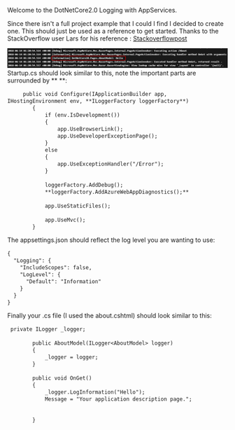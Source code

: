 Welcome to the DotNetCore2.0 Logging with AppServices.

Since there isn't a full project example that I could I find I decided to create one. This should just be used as a reference to get started. Thanks to the StackOverflow user Lars for his reference : [Stackoverflowpost](https://stackoverflow.com/questions/49111671/where-does-the-asp-net-core-logging-api-as-default-store-logs)

![LogStream view from App Service](https://github.com/jcbrooks92/DotNetCore20AppServiceLogging/blob/master/TestCore20.png)
Startup.cs should look similar to this, note the important parts are surrounded by ** **:
```
     public void Configure(IApplicationBuilder app, IHostingEnvironment env, **ILoggerFactory loggerFactory**)
        {
            if (env.IsDevelopment())
            {
                app.UseBrowserLink();
                app.UseDeveloperExceptionPage();
            }
            else
            {
                app.UseExceptionHandler("/Error");
            }

            loggerFactory.AddDebug();
            **loggerFactory.AddAzureWebAppDiagnostics();**

            app.UseStaticFiles();

            app.UseMvc();
        }
```

The appsettings.json should reflect the log level you are wanting to use:
```
{
  "Logging": {
    "IncludeScopes": false,
    "LogLevel": {
      "Default": "Information"
    }
  }
}
```

Finally your .cs file (I used the about.cshtml) should look similar to this:
```
 private ILogger _logger;

        public AboutModel(ILogger<AboutModel> logger)
        {
            _logger = logger;
        }

        public void OnGet()
        {
            _logger.LogInformation("Hello");
            Message = "Your application description page.";
            

        }
```
